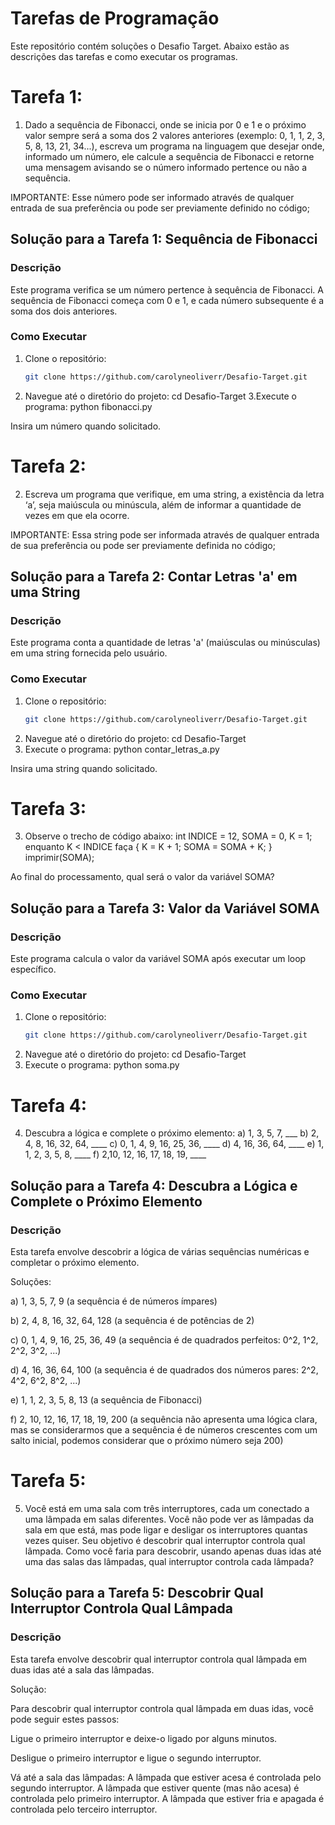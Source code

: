 # Tarefas de Programação

Este repositório contém soluções o Desafio Target. Abaixo estão as descrições das tarefas e como executar os programas.

# Tarefa 1:
1) Dado a sequência de Fibonacci, onde se inicia por 0 e 1 e o próximo valor sempre será a soma dos 2 valores anteriores (exemplo: 0, 1, 1, 2, 3, 5, 8, 13, 21, 34...), escreva um programa na linguagem que desejar onde, informado um número, ele calcule a sequência de Fibonacci e retorne uma mensagem avisando se o número informado pertence ou não a sequência.

IMPORTANTE: Esse número pode ser informado através de qualquer entrada de sua preferência ou pode ser previamente definido no código;


## Solução para a Tarefa 1: Sequência de Fibonacci

### Descrição
Este programa verifica se um número pertence à sequência de Fibonacci. A sequência de Fibonacci começa com 0 e 1, e cada número subsequente é a soma dos dois anteriores.

### Como Executar
1. Clone o repositório:
   ```sh
   git clone https://github.com/carolyneoliverr/Desafio-Target.git
2. Navegue até o diretório do projeto:
cd Desafio-Target
3.Execute o programa:
python fibonacci.py

Insira um número quando solicitado.

# Tarefa 2: 
2) Escreva um programa que verifique, em uma string, a existência da letra ‘a’, seja maiúscula ou minúscula, além de informar a quantidade de vezes em que ela ocorre.

IMPORTANTE: Essa string pode ser informada através de qualquer entrada de sua preferência ou pode ser previamente definida no código;

## Solução para a Tarefa 2: Contar Letras 'a' em uma String
### Descrição
Este programa conta a quantidade de letras 'a' (maiúsculas ou minúsculas) em uma string fornecida pelo usuário.

### Como Executar
1. Clone o repositório:
   ```sh
   git clone https://github.com/carolyneoliverr/Desafio-Target.git
2. Navegue até o diretório do projeto:
cd Desafio-Target
3. Execute o programa: 
python contar_letras_a.py


Insira uma string quando solicitado.

# Tarefa 3:
3) Observe o trecho de código abaixo: int INDICE = 12, SOMA = 0, K = 1; enquanto K < INDICE faça { K = K + 1; SOMA = SOMA + K; } imprimir(SOMA);

Ao final do processamento, qual será o valor da variável SOMA?

## Solução para a Tarefa 3: Valor da Variável SOMA
### Descrição
Este programa calcula o valor da variável SOMA após executar um loop específico.

### Como Executar
1. Clone o repositório:
   ```sh
   git clone https://github.com/carolyneoliverr/Desafio-Target.git
2. Navegue até o diretório do projeto:
cd Desafio-Target
3. Execute o programa:
python soma.py

# Tarefa 4:
4) Descubra a lógica e complete o próximo elemento:
a) 1, 3, 5, 7, ___
b) 2, 4, 8, 16, 32, 64, ____
c) 0, 1, 4, 9, 16, 25, 36, ____
d) 4, 16, 36, 64, ____
e) 1, 1, 2, 3, 5, 8, ____
f) 2,10, 12, 16, 17, 18, 19, ____

## Solução para a Tarefa 4: Descubra a Lógica e Complete o Próximo Elemento
### Descrição
Esta tarefa envolve descobrir a lógica de várias sequências numéricas e completar o próximo elemento.

Soluções:

a) 1, 3, 5, 7, 9 (a sequência é de números ímpares)

b) 2, 4, 8, 16, 32, 64, 128 (a sequência é de potências de 2)

c) 0, 1, 4, 9, 16, 25, 36, 49 (a sequência é de quadrados perfeitos: 0^2, 1^2, 2^2, 3^2, ...)

d) 4, 16, 36, 64, 100 (a sequência é de quadrados dos números pares: 2^2, 4^2, 6^2, 8^2, ...)

e) 1, 1, 2, 3, 5, 8, 13 (a sequência de Fibonacci)

f) 2, 10, 12, 16, 17, 18, 19, 200 (a sequência não apresenta uma lógica clara, mas se considerarmos que a sequência é de números crescentes com um salto inicial, podemos considerar que o próximo número seja 200)


# Tarefa 5: 
5) Você está em uma sala com três interruptores, cada um conectado a uma lâmpada em salas diferentes. Você não pode ver as lâmpadas da sala em que está, mas pode ligar e desligar os interruptores quantas vezes quiser. Seu objetivo é descobrir qual interruptor controla qual lâmpada. Como você faria para descobrir, usando apenas duas idas até uma das salas das lâmpadas, qual interruptor controla cada lâmpada?  

## Solução para a Tarefa 5: Descobrir Qual Interruptor Controla Qual Lâmpada
### Descrição
Esta tarefa envolve descobrir qual interruptor controla qual lâmpada em duas idas até a sala das lâmpadas.

Solução:

Para descobrir qual interruptor controla qual lâmpada em duas idas, você pode seguir estes passos:

Ligue o primeiro interruptor e deixe-o ligado por alguns minutos.

Desligue o primeiro interruptor e ligue o segundo interruptor.

   Vá até a sala das lâmpadas:
   A lâmpada que estiver acesa é controlada pelo segundo interruptor.
   A lâmpada que estiver quente (mas não acesa) é controlada pelo primeiro interruptor.
   A lâmpada que estiver fria e apagada é controlada pelo terceiro interruptor.
